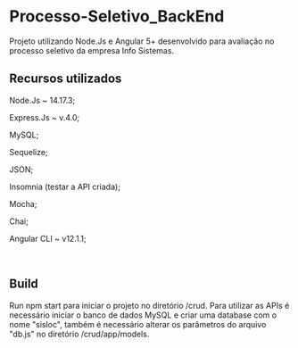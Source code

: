# Processo-Seletivo_BackEnd
Projeto utilizando Node.Js e Angular 5+ desenvolvido para avaliação no processo seletivo da empresa Info Sistemas.
<h2>Recursos utilizados</h2>
<p>Node.Js ~ 14.17.3;</p>
<p>Express.Js ~ v.4.0;</p>
<p>MySQL;</p>
<p>Sequelize;</p>
<p>JSON;</p>
<p>Insomnia (testar a API criada);</p>
<p>Mocha;</p>
<p>Chai;</p>
<p>Angular CLI ~ v12.1.1;</p>
</br>
<h2>Build</h2>
<p>Run npm start para iniciar o projeto no diretório /crud. Para utilizar as APIs é necessário iniciar o banco de dados MySQL e criar uma database com o nome "sisloc", também é necessário alterar os parâmetros do arquivo "db.js" no diretório /crud/app/models.</p>
